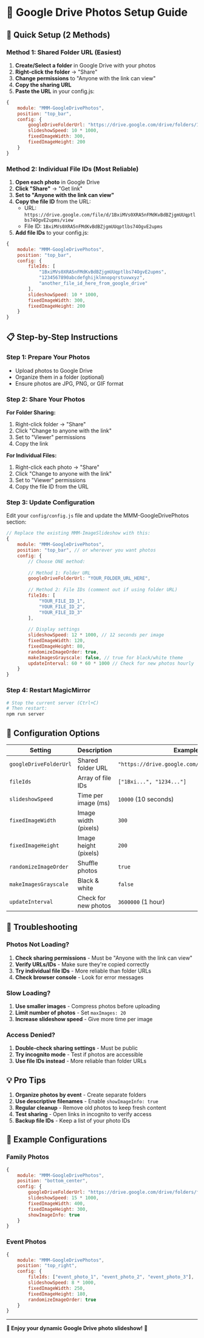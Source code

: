 # 📸 Google Drive Photos Setup Guide

## 🚀 Quick Setup (2 Methods)

### Method 1: Shared Folder URL (Easiest)

1. **Create/Select a folder** in Google Drive with your photos
2. **Right-click the folder** → "Share"
3. **Change permissions** to "Anyone with the link can view"
4. **Copy the sharing URL**
5. **Paste the URL** in your config.js:

```javascript
{
    module: "MMM-GoogleDrivePhotos",
    position: "top_bar",
    config: {
        googleDriveFolderUrl: "https://drive.google.com/drive/folders/1BxiMVs0XRA5nFMdKvBdBZjgmUUqptlbs74OgvE2upms",
        slideshowSpeed: 10 * 1000,
        fixedImageWidth: 300,
        fixedImageHeight: 200
    }
}
```

### Method 2: Individual File IDs (Most Reliable)

1. **Open each photo** in Google Drive
2. **Click "Share"** → "Get link" 
3. **Set to "Anyone with the link can view"**
4. **Copy the file ID** from the URL:
   - URL: `https://drive.google.com/file/d/1BxiMVs0XRA5nFMdKvBdBZjgmUUqptlbs74OgvE2upms/view`
   - File ID: `1BxiMVs0XRA5nFMdKvBdBZjgmUUqptlbs74OgvE2upms`
5. **Add file IDs** to your config.js:

```javascript
{
    module: "MMM-GoogleDrivePhotos",
    position: "top_bar",
    config: {
        fileIds: [
            "1BxiMVs0XRA5nFMdKvBdBZjgmUUqptlbs74OgvE2upms",
            "1234567890abcdefghijklmnopqrstuvwxyz",
            "another_file_id_here_from_google_drive"
        ],
        slideshowSpeed: 10 * 1000,
        fixedImageWidth: 300,
        fixedImageHeight: 200
    }
}
```

## 📋 Step-by-Step Instructions

### Step 1: Prepare Your Photos
- Upload photos to Google Drive
- Organize them in a folder (optional)
- Ensure photos are JPG, PNG, or GIF format

### Step 2: Share Your Photos
**For Folder Sharing:**
1. Right-click folder → "Share"
2. Click "Change to anyone with the link"
3. Set to "Viewer" permissions
4. Copy the link

**For Individual Files:**
1. Right-click each photo → "Share"
2. Click "Change to anyone with the link" 
3. Set to "Viewer" permissions
4. Copy the file ID from the URL

### Step 3: Update Configuration
Edit your `config/config.js` file and update the MMM-GoogleDrivePhotos section:

```javascript
// Replace the existing MMM-ImageSlideshow with this:
{
    module: "MMM-GoogleDrivePhotos",
    position: "top_bar", // or wherever you want photos
    config: {
        // Choose ONE method:
        
        // Method 1: Folder URL
        googleDriveFolderUrl: "YOUR_FOLDER_URL_HERE",
        
        // Method 2: File IDs (comment out if using folder URL)
        fileIds: [
            "YOUR_FILE_ID_1",
            "YOUR_FILE_ID_2", 
            "YOUR_FILE_ID_3"
        ],
        
        // Display settings
        slideshowSpeed: 12 * 1000, // 12 seconds per image
        fixedImageWidth: 120,
        fixedImageHeight: 80,
        randomizeImageOrder: true,
        makeImagesGrayscale: false, // true for black/white theme
        updateInterval: 60 * 60 * 1000 // Check for new photos hourly
    }
}
```

### Step 4: Restart MagicMirror
```bash
# Stop the current server (Ctrl+C)
# Then restart:
npm run server
```

## 🔧 Configuration Options

| Setting | Description | Example |
|---------|-------------|---------|
| `googleDriveFolderUrl` | Shared folder URL | `"https://drive.google.com/drive/folders/..."` |
| `fileIds` | Array of file IDs | `["1Bxi...", "1234..."]` |
| `slideshowSpeed` | Time per image (ms) | `10000` (10 seconds) |
| `fixedImageWidth` | Image width (pixels) | `300` |
| `fixedImageHeight` | Image height (pixels) | `200` |
| `randomizeImageOrder` | Shuffle photos | `true` |
| `makeImagesGrayscale` | Black & white | `false` |
| `updateInterval` | Check for new photos | `3600000` (1 hour) |

## 🚨 Troubleshooting

### Photos Not Loading?
1. **Check sharing permissions** - Must be "Anyone with the link can view"
2. **Verify URLs/IDs** - Make sure they're copied correctly
3. **Try individual file IDs** - More reliable than folder URLs
4. **Check browser console** - Look for error messages

### Slow Loading?
1. **Use smaller images** - Compress photos before uploading
2. **Limit number of photos** - Set `maxImages: 20`
3. **Increase slideshow speed** - Give more time per image

### Access Denied?
1. **Double-check sharing settings** - Must be public
2. **Try incognito mode** - Test if photos are accessible
3. **Use file IDs instead** - More reliable than folder URLs

## 💡 Pro Tips

1. **Organize photos by event** - Create separate folders
2. **Use descriptive filenames** - Enable `showImageInfo: true`
3. **Regular cleanup** - Remove old photos to keep fresh content
4. **Test sharing** - Open links in incognito to verify access
5. **Backup file IDs** - Keep a list of your photo IDs

## 🎯 Example Configurations

### Family Photos
```javascript
{
    module: "MMM-GoogleDrivePhotos",
    position: "bottom_center",
    config: {
        googleDriveFolderUrl: "https://drive.google.com/drive/folders/family_photos",
        slideshowSpeed: 15 * 1000,
        fixedImageWidth: 400,
        fixedImageHeight: 300,
        showImageInfo: true
    }
}
```

### Event Photos
```javascript
{
    module: "MMM-GoogleDrivePhotos", 
    position: "top_right",
    config: {
        fileIds: ["event_photo_1", "event_photo_2", "event_photo_3"],
        slideshowSpeed: 8 * 1000,
        fixedImageWidth: 250,
        fixedImageHeight: 180,
        randomizeImageOrder: true
    }
}
```

---

**📸 Enjoy your dynamic Google Drive photo slideshow!** 🌟
